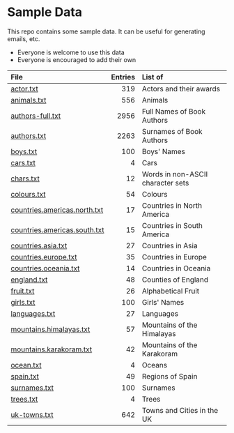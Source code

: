 # Sample Data

This repo contains some sample data.
It can be useful for generating emails, etc.

- Everyone is welcome to use this data
- Everyone is encouraged to add their own

| File                                                         | Entries | List of                           |
| :----------------------------------------------------------- |  -----: | :-------------------------------- |
| [actor.txt](actor.txt)                                       |     319 | Actors and their awards           |
| [animals.txt](animals.txt)                                   |     556 | Animals                           |
| [authors-full.txt](authors-full.txt)                         |    2956 | Full Names of Book Authors        |
| [authors.txt](authors.txt)                                   |    2263 | Surnames of Book Authors          |
| [boys.txt](boys.txt)                                         |     100 | Boys' Names                       |
| [cars.txt](cars.txt)                                         |       4 | Cars                              |
| [chars.txt](chars.txt)                                       |      12 | Words in non-ASCII character sets |
| [colours.txt](colours.txt)                                   |      54 | Colours                           |
| [countries.americas.north.txt](countries.americas.north.txt) |      17 | Countries in North America        |
| [countries.americas.south.txt](countries.americas.south.txt) |      15 | Countries in South America        |
| [countries.asia.txt](countries.asia.txt)                     |      27 | Countries in Asia                 |
| [countries.europe.txt](countries.europe.txt)                 |      35 | Countries in Europe               |
| [countries.oceania.txt](countries.oceania.txt)               |      14 | Countries in Oceania              |
| [england.txt](england.txt)                                   |      48 | Counties of England               |
| [fruit.txt](fruit.txt)                                       |      26 | Alphabetical Fruit                |
| [girls.txt](girls.txt)                                       |     100 | Girls' Names                      |
| [languages.txt](languages.txt)                               |      27 | Languages                         |
| [mountains.himalayas.txt](mountains.himalayas.txt)           |      57 | Mountains of the Himalayas        |
| [mountains.karakoram.txt](mountains.karakoram.txt)           |      42 | Mountains of the Karakoram        |
| [ocean.txt](ocean.txt)                                       |       4 | Oceans                            |
| [spain.txt](spain.txt)                                       |      49 | Regions of Spain                  |
| [surnames.txt](surnames.txt)                                 |     100 | Surnames                          |
| [trees.txt](trees.txt)                                       |       4 | Trees                             |
| [uk-towns.txt](uk-towns.txt)                                 |     642 | Towns and Cities in the UK        |

